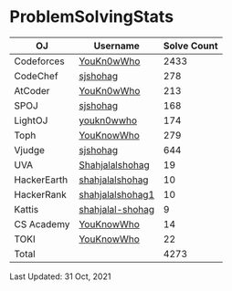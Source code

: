 # ProblemSolvingStats


| OJ | Username | Solve Count |
| -- | -------- | ----------- |
| Codeforces | [YouKn0wWho](https://codeforces.com/profile/YouKn0wWho) | 2433 |
| CodeChef | [sjshohag](https://www.codechef.com/users/sjshohag) | 278 |
| AtCoder | [YouKn0wWho](https://atcoder.jp/users/YouKn0wWho) | 213 |
| SPOJ | [sjshohag](https://www.spoj.com/users/sjshohag/) | 168 | 
| LightOJ | [youkn0wwho](https://lightoj.com/user/youkn0wwho) | 174 | 
| Toph | [YouKnowWho](https://toph.co/u/YouKnowWho) | 279 |
| Vjudge | [sjshohag](https://vjudge.net/user/sjshohag) | 644 |
| UVA | [Shahjalalshohag](https://onlinejudge.org/index.php?option=com_onlinejudge&Itemid=8&page=show_authorstats&userid=888069) | 19 |
| HackerEarth | [shahjalalshohag](https://www.hackerearth.com/@shahjalalshohag) | 10 |
| HackerRank | [shahjalalshohag1](https://www.hackerrank.com/shahjalalshohag1) | 10 |
| Kattis | [shahjalal-shohag](https://open.kattis.com/users/shahjalal-shohag) | 9 |
| CS Academy | [YouKnowWho](https://csacademy.com/user/YouKnowWho) | 14 |
| TOKI | [YouKnowWho](https://tlx.toki.id/profiles/YouKnowWho) | 22 |
| Total | | 4273 |

Last Updated: 31 Oct, 2021
